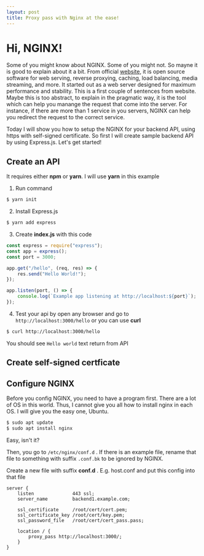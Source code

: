 ```yaml
---
layout: post
title: Proxy pass with Nginx at the ease!
---
```


# Hi, NGINX!

Some of you might know about NGINX. Some of you might not. So mayne it is good to explain about it a bit. From official [website](https://www.nginx.com/resources/glossary/nginx/), it is open source software for web serving, reverse proxying, caching, load balancing, media streaming, and more. It started out as a web server designed for maximum performance and stability. This is a first couple of sentences from website. Maybe this is too abstract, to explain in the pragmatic way, it is the tool which can help you manange the request that come into the server. For instance, if there are more than 1 service in you servers, NGINX can help you redirect the request to the correct service.

Today I will show you how to setup the NGINX for your backend API, using https with self-signed certificate. So first I will create sample backend API by using Express.js. Let's get started!

## Create an API

It requires either **npm** or **yarn**. I will use **yarn** in this example

1. Run command

```bash
$ yarn init
```

2. Install Express.js

```bash
$ yarn add express
```

3. Create **index.js** with this code

```javascript
const express = require("express");
const app = express();
const port = 3000;

app.get("/hello", (req, res) => {
    res.send("Hello World!");
});

app.listen(port, () => {
    console.log(`Example app listening at http://localhost:${port}`);
});
```

4. Test your api by open any browser and go to `http://localhost:3000/hello` or you can use **curl**

```bash
$ curl http://localhost:3000/hello
```

You should see `Hello world` text return from API

## Create self-signed certficate

## Configure NGINX

Before you config NGINX, you need to have a program first. There are a lot of OS in this world. Thus, I cannot give you all how to install nginx in each OS. I will give you the easy one, Ubuntu.

```bash
$ sudo apt update
$ sudo apt install nginx
```

Easy, isn't it?

Then, you go to `/etc/nginx/conf.d` . If there is an example file, rename that file to something with suffix `.conf.bk` to be ignored by NGINX.

Create a new file with suffix **conf.d** . E.g. host.conf and put this config into that file

```
server {
    listen              443 ssl;
    server_name         backend1.example.com;

    ssl_certificate     /root/cert/cert.pem;
    ssl_certificate_key /root/cert/key.pem;
    ssl_password_file   /root/cert/cert_pass.pass;

    location / {
        proxy_pass http://localhost:3000/;
    }
}
```
